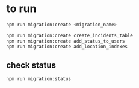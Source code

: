 # to run

```bash
npm run migration:create <migration_name>

npm run migration:create create_incidents_table
npm run migration:create add_status_to_users
npm run migration:create add_location_indexes

```

## check status

```bash
npm run migration:status
```
